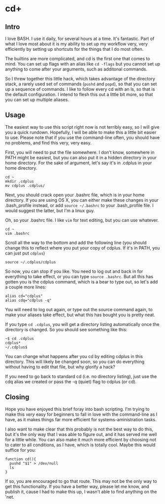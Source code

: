 cd+
===

Intro
-----

I love BASH. I use it daily, for several hours at a time. It's
fantastic. Part of what I love most about it is my ability to
set up my workflow very, very efficiently by setting up shortcuts
for the things that I do most often.

The builtins are more complicated, and cd is the first one that
comes to mind. You can set up flags with an alias like ``cd -flags``
but you cannot set up anything to come after your arguments, such as
additonal commands.

So I threw together this little hack, which takes advantage of the
directory stack, a rarely used set of commands (``pushd`` and ``popd``),
so that you can set up a sequence of commands. I like to follow every
cd with an ls, so that is the default configuration. I intend to flesh
this out a little bit more, so that you can set up multiple aliases.

Usage
-----

The easiest way to use this script right now is not terribly easy,
so I will give you a quick rundown. Hopefully, I will be able to
make this a little bit easier to use. Please note that if you use
the command-line often, you should have no problems, and find this
very, very easy.

First, you will need to put the file somewhere. I don't know, somewhere
in PATH might be easiest, but you can also put it in a hidden directory
in your home directory. For the sake of argument, let's say it's in
.cdplus in your home directory.

    cd ~
    mkdir .cdplus
    mv cdplus .cdplus/

Next, you should crack open your .bashrc file, which is in your home
directory. If you are using OS X, you can either make these changes in
your .bash_profile instead, or add ``source ~/.bashrc`` to your
.bash_profile file. I would suggest the latter, but I'm a linux guy.

Oh, so your .bashrc file. I like ``vim`` for text editing, but you can
use whatever.

    cd ~
    vim .bashrc

Scroll all the way to the bottom and add the following line (you should
change this to reflect where you put your copy of cdplus. If it's in PATH,
you can just put ``cdplus``)

    source ~/.cdplus/cdplus

So now, you can stop if you like. You need to log out and back in for
everything to take effect, or you can type ``source .bashrc``. But all
this has gotten you is the cdplus command, which is a bear to type out, so
let's add a couple more lines:

    alias cd="cdplus"
    alias cdq="cdplus -q"

You will need to log out again, or type out the source command again, to
make your aliases take effect, but what this has bought you is pretty neat.

If you type ``cd .cdplus``, you will get a directory listing automatically
once the directory is changed. So you should see something like this:

    ~$ cd .cdplus
    cdplus*
    ~/.cdplus$ 

You can change what happens after you cd by editing cdplus in this directory.
This will likely be changed soon, so you can do everything without having to
edit that file, but why glorify a hack?

If you need to go back to standard cd (i.e. no directory listing), just use
the cdq alias we created or pass the -q (quiet) flag to cdplus (or cd).

Closing
-------

Hope you have enjoyed this brief foray into bash scripting. I'm trying to make
this _very_ easy for beginners to fall in love with the command-line as I have,
as it makes things far more efficient for systems-aministration tasks.

I also want to make clear that this probably is not the best way to do this, but
it's the only way that I was able to figure out,  and it has served me well for a
little while. You can also make it much more efficient by choosing not to cater to
all conditions, as I have, which is totally cool. Maybe this would suffice for you:

    function cd(){
      pushd "$1" > /dev/null
      ls
    }

If so, you are encouraged to go that route. This may not be the only way to get
this functionality. If you have a better way, please let me know, and publish it,
cause I had to make this up, I wasn't able to find anything on the 'net.
